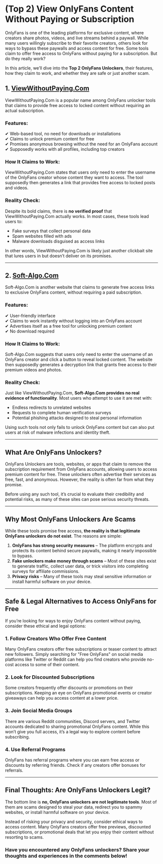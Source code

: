 # **(Top 2) View OnlyFans Content Without Paying or Subscription**

OnlyFans is one of the leading platforms for exclusive content, where creators share photos, videos, and live streams behind a paywall. While many users willingly subscribe to their favorite creators, others look for ways to bypass these paywalls and access content for free. Some tools claim to offer free access to OnlyFans without paying for a subscription. But do they really work? 

In this article, we’ll dive into the **Top 2 OnlyFans Unlockers**, their features, how they claim to work, and whether they are safe or just another scam.

## **1. [ViewWithoutPaying.Com](https://viewwithoutpaying.com/)**

ViewWithoutPaying.Com is a popular name among OnlyFans unlocker tools that claims to provide free access to locked content without requiring an actual subscription.

### **Features:**
✔ Web-based tool, no need for downloads or installations  
✔ Claims to unlock premium content for free  
✔ Promises anonymous browsing without the need for an OnlyFans account  
✔ Supposedly works with all profiles, including top creators  

### **How It Claims to Work:**
ViewWithoutPaying.Com states that users only need to enter the username of the OnlyFans creator whose content they want to access. The tool supposedly then generates a link that provides free access to locked posts and videos.

### **Reality Check:**
Despite its bold claims, there is **no verified proof** that ViewWithoutPaying.Com actually works. In most cases, these tools lead users to:
- Fake surveys that collect personal data
- Spam websites filled with ads
- Malware downloads disguised as access links

In other words, ViewWithoutPaying.Com is likely just another clickbait site that lures users in but doesn’t deliver on its promises.

---

## **2. [Soft-Algo.Com](https://soft-algo.com/)**

Soft-Algo.Com is another website that claims to generate free access links to exclusive OnlyFans content, without requiring a paid subscription.

### **Features:**
✔ User-friendly interface  
✔ Claims to work instantly without logging into an OnlyFans account  
✔ Advertises itself as a free tool for unlocking premium content  
✔ No download required  

### **How It Claims to Work:**
Soft-Algo.Com suggests that users only need to enter the username of an OnlyFans creator and click a button to reveal locked content. The website then supposedly generates a decryption link that grants free access to their premium videos and photos.

### **Reality Check:**
Just like ViewWithoutPaying.Com, **Soft-Algo.Com provides no real evidence of functionality**. Most users who attempt to use it are met with:
- Endless redirects to unrelated websites
- Requests to complete human verification surveys
- Potential phishing attacks designed to steal personal information

Using such tools not only fails to unlock OnlyFans content but can also put users at risk of malware infections and identity theft.

------

## **What Are OnlyFans Unlockers?**

OnlyFans Unlockers are tools, websites, or apps that claim to remove the subscription requirement from OnlyFans accounts, allowing users to access premium content for free. These unlockers often advertise their services as free, fast, and anonymous. However, the reality is often far from what they promise.

Before using any such tool, it’s crucial to evaluate their credibility and potential risks, as many of these sites can pose serious security threats.

---

## **Why Most OnlyFans Unlockers Are Scams**

While these tools promise free access, **the reality is that legitimate OnlyFans unlockers do not exist**. The reasons are simple:
1. **OnlyFans has strong security measures** – The platform encrypts and protects its content behind secure paywalls, making it nearly impossible to bypass.
2. **Fake unlockers make money through scams** – Most of these sites exist to generate traffic, collect user data, or trick visitors into completing surveys for affiliate commissions.
3. **Privacy risks** – Many of these tools may steal sensitive information or install harmful software on your device.

---

## **Safe & Legal Alternatives to Access OnlyFans for Free**

If you’re looking for ways to enjoy OnlyFans content without paying, consider these ethical and legal options:

### **1. Follow Creators Who Offer Free Content**
Many OnlyFans creators offer free subscriptions or teaser content to attract new followers. Simply searching for "Free OnlyFans" on social media platforms like Twitter or Reddit can help you find creators who provide no-cost access to some of their content.

### **2. Look for Discounted Subscriptions**
Some creators frequently offer discounts or promotions on their subscriptions. Keeping an eye on OnlyFans promotional events or creator giveaways can help you access content at a lower price.

### **3. Join Social Media Groups**
There are various Reddit communities, Discord servers, and Twitter accounts dedicated to sharing promotional OnlyFans content. While this won’t give you full access, it’s a legal way to explore content before subscribing.

### **4. Use Referral Programs**
OnlyFans has referral programs where you can earn free access or discounts by referring friends. Check if any creators offer bonuses for referrals.

---

## **Final Thoughts: Are OnlyFans Unlockers Legit?**

The bottom line is **no, OnlyFans unlockers are not legitimate tools**. Most of them are scams designed to steal your data, redirect you to spammy websites, or install harmful software on your device.

Instead of risking your privacy and security, consider ethical ways to access content. Many OnlyFans creators offer free previews, discounted subscriptions, or promotional deals that let you enjoy their content without resorting to scams.

### **Have you encountered any OnlyFans unlockers? Share your thoughts and experiences in the comments below!**
